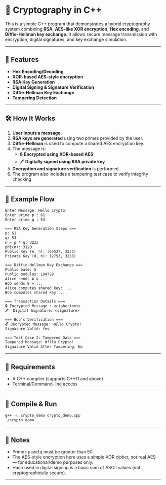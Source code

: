 

# 🔐 Cryptography in C++

This is a simple C++ program that demonstrates a hybrid cryptography system combining **RSA**, **AES-like XOR encryption**, **Hex encoding**, and **Diffie-Hellman key exchange**. It allows secure message transmission with encryption, digital signatures, and key exchange simulation.

---

## 📜 Features

- **Hex Encoding/Decoding**
- **XOR-based AES-style encryption**
- **RSA Key Generation**
- **Digital Signing & Signature Verification**
- **Diffie-Hellman Key Exchange**
- **Tampering Detection**

---

## 🛠 How It Works

1. **User inputs a message.**
2. **RSA keys are generated** using two primes provided by the user.
3. **Diffie-Hellman** is used to compute a shared AES encryption key.
4. The message is:
   - 🔒 **Encrypted using XOR-based AES**
   - 🖊️ **Digitally signed using RSA private key**
5. **Decryption and signature verification** is performed.
6. The program also includes a tampering test case to verify integrity checking.

---

## 🧪 Example Flow

```txt
Enter Message: Hello Crypto!
Enter prime p : 61
Enter prime q : 53

=== RSA Key Generation Steps ===
p: 61
q: 53
n = p * q: 3233
phi(n): 3120
Public Key (e, n): (65537, 3233)
Private Key (d, n): (2753, 3233)

=== Diffie-Hellman Key Exchange ===
Public base: 5
Public modulus: 104729
Alice sends A = ...
Bob sends B = ...
Alice computes shared key: ...
Bob computes shared key: ...

=== Transaction Details ===
🔒 Encrypted Message : <ciphertext>
🖊️  Digital Signature: <signature>

=== Bob's Verification ===
🔓 Decrypted Message: Hello Crypto!
Signature Valid: Yes

=== Test Case 2: Tampered Data ===
Tampered Message: Hfllo Crypto!
Signature Valid After Tampering: No
```

---

## 🧾 Requirements

- A C++ compiler (supports C++11 and above)
- Terminal/Command-line access

---

## 🚀 Compile & Run

```bash
g++ -o crypto_demo crypto_demo.cpp
./crypto_demo
```

---

## 📌 Notes

- Primes `p` and `q` must be greater than 50.
- The AES-style encryption here uses a simple XOR cipher, not real AES — for educational/demo purposes only.
- Hash used in digital signing is a basic sum of ASCII values (not cryptographically secure).

---

